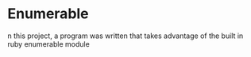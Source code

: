 # Enumerable
n this project, a program was written that takes advantage of the built in ruby enumerable module
